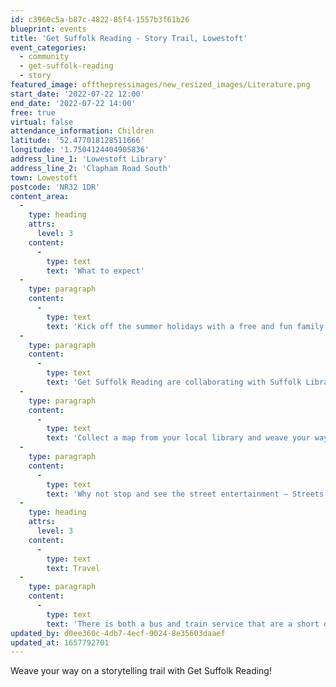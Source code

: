 ```yaml
---
id: c3960c5a-b87c-4822-85f4-1557b3f61b26
blueprint: events
title: 'Get Suffolk Reading - Story Trail, Lowestoft'
event_categories:
  - community
  - get-suffolk-reading
  - story
featured_image: offthepressimages/new_resized_images/Literature.png
start_date: '2022-07-22 12:00'
end_date: '2022-07-22 14:00'
free: true
virtual: false
attendance_information: Children
latitude: '52.477018128511666'
longitude: '1.7504124404905836'
address_line_1: 'Lowestoft Library'
address_line_2: 'Clapham Road South'
town: Lowestoft
postcode: 'NR32 1DR'
content_area:
  -
    type: heading
    attrs:
      level: 3
    content:
      -
        type: text
        text: 'What to expect'
  -
    type: paragraph
    content:
      -
        type: text
        text: 'Kick off the summer holidays with a free and fun family activity, hosted by Get Suffolk Reading!'
  -
    type: paragraph
    content:
      -
        type: text
        text: 'Get Suffolk Reading are collaborating with Suffolk Libraries and Kessingland Parish Council to kick off the summer holidays with a free family activity.'
  -
    type: paragraph
    content:
      -
        type: text
        text: 'Collect a map from your local library and weave your way round a storytelling trail and listen to some wonderful tales. Finish your journey back at the library, and sign up for the Summer Reading Challenge and collect a free book!'
  -
    type: paragraph
    content:
      -
        type: text
        text: 'Why not stop and see the street entertainment – Streets are Alive, in the Historic High Street (11:00 – 12:00) before hand.'
  -
    type: heading
    attrs:
      level: 3
    content:
      -
        type: text
        text: Travel
  -
    type: paragraph
    content:
      -
        type: text
        text: 'There is both a bus and train service that are a short distance to the starting venue. The nearest car park is Clapham Road Car Park.'
updated_by: d0ee360c-4db7-4ecf-9024-8e35603daaef
updated_at: 1657792701
---
```

Weave your way on a storytelling trail with Get Suffolk Reading!